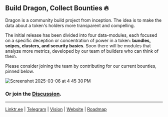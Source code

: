 ## Build Dragon, Collect Bounties 🔥

Dragon is a community build project from inception. The idea is to make the data about a token's holders more transparent and compelling.   

The initial release has been divided into four data-modules, each focused on a specific deception or concentration of power in a token: **bundles, snipes, clusters, and security basics**. Soon there will be modules that analyze more metrics, developed by our team of builders who can think of them.   

Please consider joining the team by contributing for our current bounties, pinned below.

![Screenshot 2025-03-06 at 4 45 30 PM](https://github.com/user-attachments/assets/6292af01-436b-4d15-b3ca-f7918c4a07a9)

### Or join the [Discussion](https://github.com/orgs/alpha-dragon-org/discussions).

---

[Linktr.ee](https://linktr.ee/alphadragon) |
[Telegram](https://t.me/+OU0SLVfcpEZhZWQx) | 
[Vision](https://dragon-12.gitbook.io/alpha-dragon) | 
[Website](https://alpha-dragon.ai/index.html) | 
[Roadmap](https://docs.google.com/presentation/d/e/2PACX-1vRWKTS6OiL_j0Xb707QJcrb18XhJQn8zdX7LgQIGvrWEaSPtL0cQAOz6_yt87lN3ZUMyIAFINNTh-LL/pub?start=true&loop=true&delayms=10000)
